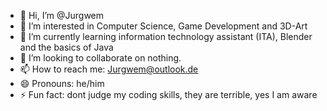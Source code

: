 - 👋 Hi, I’m @Jurgwem
- 👀 I’m interested in Computer Science, Game Development and 3D-Art
- 🌱 I’m currently learning information technology assistant (ITA), Blender and the basics of Java
- 💞️ I’m looking to collaborate on nothing.
- 📫 How to reach me: Jurgwem@outlook.de
- 😄 Pronouns: he/him
- ⚡ Fun fact: dont judge my coding skills, they are terrible, yes I am aware

<!---
Jurgwem/Jurgwem is a ✨ special ✨ repository because its `README.md` (this file) appears on your GitHub profile.
You can click the Preview link to take a look at your changes.
--->
